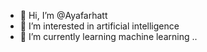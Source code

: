 - 👋 Hi, I’m @Ayafarhatt
- 👀 I’m interested in artificial intelligence
- 🌱 I’m currently learning machine learning
..

<!---
Ayafarhatt/Ayafarhatt is a ✨ special ✨ repository because its `README.md` (this file) appears on your GitHub profile.
You can click the Preview link to take a look at your changes.
--->
